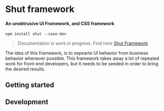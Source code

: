 # Shut framework

#### An unobtrusive UI Framework, and CSS framework

```
npm install shut --save-dev
```

> Documentation is work in progress. Find here <a href="http://vinepaper.com/">Shut Framework</a>

The idea of this framework, is to sepearte UI behavior from business behavior whenever possible. This framework takes away a lot of repeated work for front-end developers, but it needs to be seeded in order to bring the desired results.  

## Getting started

## Development

